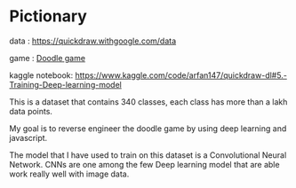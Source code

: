 # Pictionary

data : https://quickdraw.withgoogle.com/data

game : [Doodle game](https://quickdraw.withgoogle.com/)

kaggle notebook: https://www.kaggle.com/code/arfan147/quickdraw-dl#5.-Training-Deep-learning-model

This is a dataset that contains 340 classes, each class has more than a lakh data points. 

My goal is to reverse engineer the doodle game by using deep learning and javascript.

The model that I have used to train on this dataset is a Convolutional Neural Network. CNNs are one among the few Deep learning model that are able work really well with image data.  
